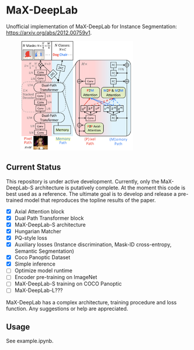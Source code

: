 # MaX-DeepLab

Unofficial implementation of MaX-DeepLab for Instance Segmentation: https://arxiv.org/abs/2012.00759v1.

<figure>
  <img height=300 src="./architecture.png"></img>
</figure>

## Current Status

This repository is under active development. Currently, only the MaX-DeepLab-S architecture is putatively complete. At the moment this code is best used as a reference. The ultimate goal is to develop and release a pre-trained model that reproduces the topline results of the paper.

- [x] Axial Attention block
- [x] Dual Path Transformer block
- [x] MaX-DeepLab-S architecture
- [x] Hungarian Matcher
- [x] PQ-style loss
- [x] Auxiliary losses (Instance discrimination, Mask-ID cross-entropy, Semantic Segmentation)
- [x] Coco Panoptic Dataset
- [x] Simple inference
- [ ] Optimize model runtime
- [ ] Encoder pre-training on ImageNet
- [ ] MaX-DeepLab-S training on COCO Panoptic
- [ ] MaX-DeepLab-L???

MaX-DeepLab has a complex architecture, training procedure and loss function. Any suggestions or help are appreciated.

## Usage

See example.ipynb.